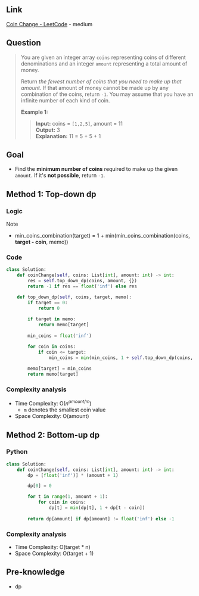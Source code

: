 ## Link
[Coin Change - LeetCode](https://leetcode.com/problems/coin-change/description/) - medium
## Question
> You are given an integer array `coins` representing coins of different denominations and an integer `amount` representing a total amount of money.
> 
> Return _the fewest number of coins that you need to make up that amount_. If that amount of money cannot be made up by any combination of the coins, return `-1`.
> You may assume that you have an infinite number of each kind of coin.
> 
> **Example 1:** <br>
>> **Input:** coins = `[1,2,5]`, amount = 11  <br>
>> **Output:** 3 <br>
>> **Explanation:** 11 = 5 + 5 + 1 <br>
## Goal
- Find the **minimum number of coins** required to make up the given `amount`.  If it's **not possible**, return `-1`.
## Method 1: Top-down dp
### Logic
> [!note] 
> - min_coins_combination(target) = 1 + min(min_coins_combination(coins, **target - coin**, memo))
### Code
```python
class Solution:
    def coinChange(self, coins: List[int], amount: int) -> int:
        res = self.top_down_dp(coins, amount, {})
        return -1 if res == float('inf') else res

    def top_down_dp(self, coins, target, memo):
        if target == 0:
            return 0
        
        if target in memo:
            return memo[target]
        
        min_coins = float('inf')

        for coin in coins:
            if coin <= target:
                min_coins = min(min_coins, 1 + self.top_down_dp(coins, target - coin, memo))
            
        memo[target] = min_coins
        return memo[target]
```
### Complexity analysis
- Time Complexity: O($n^{amount/m}$)
	- `m` denotes the smallest coin value
- Space Complexity: O(amount)
## Method 2: Bottom-up dp
### Python
```python
class Solution:
    def coinChange(self, coins: List[int], amount: int) -> int:
        dp = [float('inf')] * (amount + 1)

        dp[0] = 0

        for t in range(1, amount + 1):
            for coin in coins:
                dp[t] = min(dp[t], 1 + dp[t - coin])
        
        return dp[amount] if dp[amount] != float('inf') else -1
```
### Complexity analysis
- Time Complexity: O(target * n)
- Space Complexity: O(target + 1)
## Pre-knowledge
- dp
